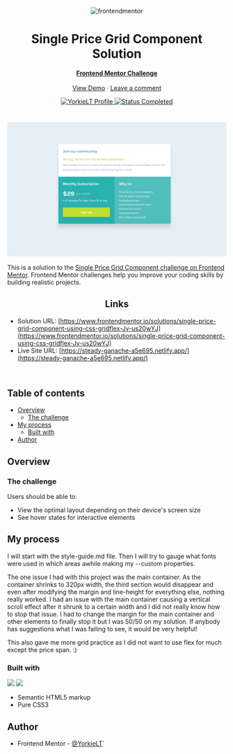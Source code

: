 <div id="top"></div>

<div align="center">

  <img src="https://www.frontendmentor.io/static/images/logo-mobile.svg" alt="frontendmentor" width="80">

  <h1 align="center">Single Price Grid Component Solution</h1>
  <p align="center">
    <a href=https://www.frontendmentor.io/solutions/single-price-grid-component-using-css-gridflex-Jv-us20wYJ><strong>Frontend Mentor Challenge</strong></a>
    <br />
    <br />
    <a href="https://steady-ganache-a5e695.netlify.app/">View Demo</a>
    ·
    <a href="https://www.frontendmentor.io/solutions/single-price-grid-component-using-css-gridflex-Jv-us20wYJ" target="_blank">Leave a comment</a>
  </p>
</div>

<!-- Badges -->
<div align="center">
  <!-- Profile -->
  <a href="https://www.frontendmentor.io/profile/YorkieLT">
    <img src="https://img.shields.io/badge/PROFILE-LIAM_|_YORKIELT-ffcc99?style=for-the-badge&logo=frontendmentorhttps://www.frontendmentor.io/profile/YorkieLT" alt="YorkieLT Profile">
  </a>
  <!-- Status -->
    <a href="#">
    <img src="https://img.shields.io/badge/Status-Completed-brightgreen?style=for-the-badge" alt="Status Completed">
  </a>

</div>

#

<div align="center">

![](desktop.png)

</div>

This is a solution to the [Single Price Grid Component challenge on Frontend Mentor](https://www.frontendmentor.io/challenges/single-price-grid-component-5ce41129d0ff452fec5abbbc). Frontend Mentor challenges help you improve your coding skills by building realistic projects.

<h2 align="center">Links</h2>

- Solution URL: [https://www.frontendmentor.io/solutions/single-price-grid-component-using-css-gridflex-Jv-us20wYJ](https://www.frontendmentor.io/solutions/single-price-grid-component-using-css-gridflex-Jv-us20wYJ)
- Live Site URL: [https://steady-ganache-a5e695.netlify.app/](https://steady-ganache-a5e695.netlify.app/)

<br>

## Table of contents

- [Overview](#overview)
  - [The challenge](#the-challenge)
- [My process](#my-process)
  - [Built with](#built-with)
- [Author](#author)

## Overview

### The challenge

Users should be able to:

- View the optimal layout depending on their device's screen size
- See hover states for interactive elements

## My process

I will start with the style-guide.md file. Then I will try to gauge what fonts were used in which areas awhile making my --custom properties.

The one issue I had with this project was the main container. As the container shrinks to 320px width, the third section would disappear and even after modifying the margin and line-height for everything else, nothing really worked. I had an issue with the main container causing a vertical scroll effect after it shrunk to a certain width and I did not really know how to stop that issue. I had to change the margin for the main container and other elements to finally stop it but I was 50/50 on my solution. If anybody has suggestions what I was failing to see, it would be very helpful!

This also gave me more grid practice as I did not want to use flex for much except the price span. :)

### Built with

<!-- Badges -->

![](https://img.shields.io/badge/HTML5-E34F26?style=for-the-badge&logo=html5&logoColor=white)
![](https://img.shields.io/badge/CSS3-1572B6?style=for-the-badge&logo=css3&logoColor=white)

- Semantic HTML5 markup
- Pure CSS3

## Author

- Frontend Mentor - [@YorkieLT](https://www.frontendmentor.io/profile/YorkieLT)`
